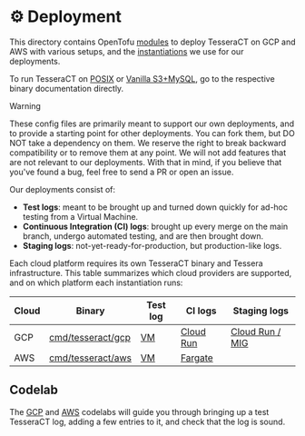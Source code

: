 # :gear: Deployment

This directory contains OpenTofu [modules](./modules/) to deploy TesseraCT on
GCP and AWS with various setups, and the [instantiations](./live/) we use for
our deployments.

To run TesseraCT on [POSIX](/cmd/tesseract/posix) or [Vanilla S3+MySQL](/cmd/tesseract/aws),
go to the respective binary documentation directly.

> [!WARNING]
> These config files are primarily meant to support our own deployments, and to
> provide a starting point for other deployments. You can fork them, but DO NOT
> take a dependency on them. We reserve the right to break backward compatibility
> or to remove them at any point. We will not add features that are not relevant
> to our deployments. With that in mind, if you believe that you've found a bug,
> feel free to send a PR or open an issue.

Our deployments consist of:

- **Test logs**: meant to be brought up and turned down quickly for ad-hoc
testing from a Virtual Machine.
- **Continuous Integration (CI) logs**: brought up every merge on the main
branch, undergo automated testing, and are then brought down.
- **Staging logs**: not-yet-ready-for-production, but production-like logs.

Each cloud platform requires its own TesseraCT binary and Tessera
infrastructure. This table summarizes which cloud providers are supported, and
on which platform each instantiation runs:

| Cloud   | Binary                                      | Test log              | CI logs                                   | Staging logs                                         |
|---------|---------------------------------------------|-----------------------|-------------------------------------------|------------------------------------------------------|
| GCP     | [cmd/tesseract/gcp](/cmd/tesseract/gcp)     | [VM](./live/gcp/test) | [Cloud Run](./live/gcp/static-ct/logs/ci) | [Cloud Run / MIG](./live/gcp/static-ct-staging/logs) |
| AWS     | [cmd/tesseract/aws](/cmd/tesseract/aws)     | [VM](./live/aws/test) | [Fargate](./live/aws/conformance/ci)      |                                                      |

## Codelab

The [GCP](./live/gcp/test) and [AWS](./live/aws/test) codelabs will guide you
through bringing up a test TesseraCT log, adding a few entries to it, and check
that the log is sound.
